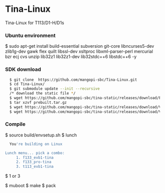 # Tina-Linux
Tina-Linux for T113/D1-H/D1s



### Ubuntu environment 
  $ sudo apt-get install build-essential subversion git-core libncurses5-dev zlib1g-dev gawk flex quilt libssl-dev xsltproc libxml-parser-perl mercurial bzr ecj cvs unzip lib32z1 lib32z1-dev lib32stdc++6 libstdc++6 -y

### SDK download
``` sh
  $ git clone  https://github.com/mangopi-sbc/Tina-Linux.git
  $ cd Tina-Linux/
  $ git submodule update --init --recursive
  /* download the static file */
  $ wget https://github.com/mangopi-sbc/tina-static/releases/download/PRE/prebuilt.tar.gz .
  $ tar xzvf prebuilt.tar.gz
  $ wget https://github.com/mangopi-sbc/tina-static/releases/download/V1.0/riscv64-linux-x86_64-20200528.tar.xz ./lichee/brandy-2.0/tools/toolchain/
  $ wget https://github.com/mangopi-sbc/tina-static/releases/download/V1.0/gcc-linaro-7.2.1-2017.11-x86_64_arm-linux-gnueabi.tar.xz ./lichee/brandy-2.0/tools/toolchain/
```
 
### Compile
  $ source build/envsetup.sh
  $ lunch
``` sh
  You're building on Linux

Lunch menu... pick a combo:
     1. f133_evb1-tina
     2. f133_pro-tina
     3. t113_evb1-tina
``` 
  $ 1 or 3
  
  $ muboot
  $ make
  $ pack
  

